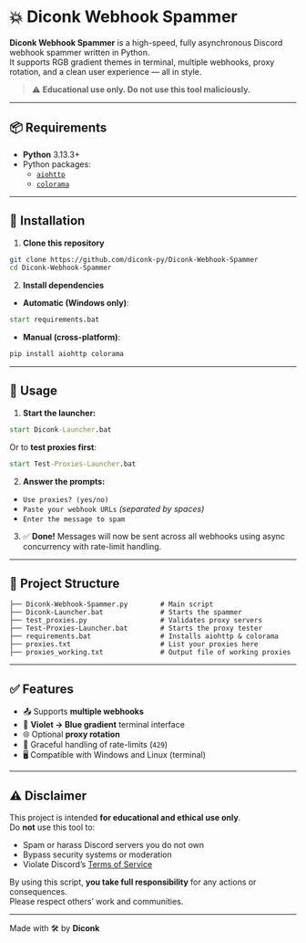 # 💥 Diconk Webhook Spammer

**Diconk Webhook Spammer** is a high-speed, fully asynchronous Discord webhook spammer written in Python.  
It supports RGB gradient themes in terminal, multiple webhooks, proxy rotation, and a clean user experience — all in style.

> ⚠️ **Educational use only. Do not use this tool maliciously.**

---

## 📦 Requirements

- **Python** 3.13.3+
- Python packages:
  - [`aiohttp`](https://pypi.org/project/aiohttp/)
  - [`colorama`](https://pypi.org/project/colorama/)

---

## 🔧 Installation

1. **Clone this repository**
```bash
git clone https://github.com/diconk-py/Diconk-Webhook-Spammer
cd Diconk-Webhook-Spammer
```

2. **Install dependencies**

- **Automatic (Windows only)**:
```bat
start requirements.bat
```

- **Manual (cross-platform)**:
```bash
pip install aiohttp colorama
```

---

## 🚀 Usage

1. **Start the launcher:**

```bat
start Diconk-Launcher.bat
```

Or to **test proxies first**:

```bat
start Test-Proxies-Launcher.bat
```

2. **Answer the prompts:**

- `Use proxies? (yes/no)`
- `Paste your webhook URLs` *(separated by spaces)*
- `Enter the message to spam`

3. ✅ **Done!** Messages will now be sent across all webhooks using async concurrency with rate-limit handling.

---

## 📂 Project Structure

```
├── Diconk-Webhook-Spammer.py        # Main script
├── Diconk-Launcher.bat              # Starts the spammer
├── test_proxies.py                  # Validates proxy servers
├── Test-Proxies-Launcher.bat        # Starts the proxy tester
├── requirements.bat                 # Installs aiohttp & colorama
├── proxies.txt                      # List your proxies here
├── proxies_working.txt              # Output file of working proxies
```

---

## ✅ Features

- 📤 Supports **multiple webhooks**
- 🌈 **Violet → Blue gradient** terminal interface
- 🌐 Optional **proxy rotation**
- 🚫 Graceful handling of rate-limits (`429`)
- 🖥️ Compatible with Windows and Linux (terminal)

---

## ⚠️ Disclaimer

This project is intended **for educational and ethical use only**.  
Do **not** use this tool to:

- Spam or harass Discord servers you do not own
- Bypass security systems or moderation
- Violate Discord’s [Terms of Service](https://discord.com/terms)

By using this script, **you take full responsibility** for any actions or consequences.  
Please respect others’ work and communities.

---

Made with 🛠️ by **Diconk**
